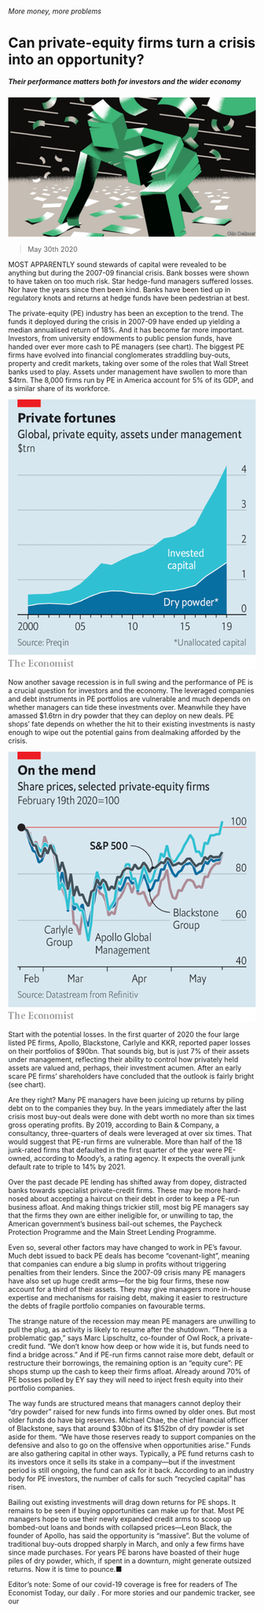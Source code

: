 ###### More money, more problems

# Can private-equity firms turn a crisis into an opportunity? 

##### Their performance matters both for investors and the wider economy 

![image](images/20200530_FND001_0.jpg) 

> May 30th 2020 

MOST APPARENTLY sound stewards of capital were revealed to be anything but during the 2007-09 financial crisis. Bank bosses were shown to have taken on too much risk. Star hedge-fund managers suffered losses. Nor have the years since then been kind. Banks have been tied up in regulatory knots and returns at hedge funds have been pedestrian at best.

The private-equity (PE) industry has been an exception to the trend. The funds it deployed during the crisis in 2007-09 have ended up yielding a median annualised return of 18%. And it has become far more important. Investors, from university endowments to public pension funds, have handed over ever more cash to PE managers (see chart). The biggest PE firms have evolved into financial conglomerates straddling buy-outs, property and credit markets, taking over some of the roles that Wall Street banks used to play. Assets under management have swollen to more than $4trn. The 8,000 firms run by PE in America account for 5% of its GDP, and a similar share of its workforce.

![image](images/20200530_FNC772.png) 


Now another savage recession is in full swing and the performance of PE is a crucial question for investors and the economy. The leveraged companies and debt instruments in PE portfolios are vulnerable and much depends on whether managers can tide these investments over. Meanwhile they have amassed $1.6trn in dry powder that they can deploy on new deals. PE shops’ fate depends on whether the hit to their existing investments is nasty enough to wipe out the potential gains from dealmaking afforded by the crisis.


![image](images/20200530_FNC733.png) 


Start with the potential losses. In the first quarter of 2020 the four large listed PE firms, Apollo, Blackstone, Carlyle and KKR, reported paper losses on their portfolios of $90bn. That sounds big, but is just 7% of their assets under management, reflecting their ability to control how privately held assets are valued and, perhaps, their investment acumen. After an early scare PE firms’ shareholders have concluded that the outlook is fairly bright (see chart).

Are they right? Many PE managers have been juicing up returns by piling debt on to the companies they buy. In the years immediately after the last crisis most buy-out deals were done with debt worth no more than six times gross operating profits. By 2019, according to Bain &amp; Company, a consultancy, three-quarters of deals were leveraged at over six times. That would suggest that PE-run firms are vulnerable. More than half of the 18 junk-rated firms that defaulted in the first quarter of the year were PE-owned, according to Moody’s, a rating agency. It expects the overall junk default rate to triple to 14% by 2021.

Over the past decade PE lending has shifted away from dopey, distracted banks towards specialist private-credit firms. These may be more hard-nosed about accepting a haircut on their debt in order to keep a PE-run business afloat. And making things trickier still, most big PE managers say that the firms they own are either ineligible for, or unwilling to tap, the American government’s business bail-out schemes, the Paycheck Protection Programme and the Main Street Lending Programme.

Even so, several other factors may have changed to work in PE’s favour. Much debt issued to back PE deals has become “covenant-light”, meaning that companies can endure a big slump in profits without triggering penalties from their lenders. Since the 2007-09 crisis many PE managers have also set up huge credit arms—for the big four firms, these now account for a third of their assets. They may give managers more in-house expertise and mechanisms for raising debt, making it easier to restructure the debts of fragile portfolio companies on favourable terms.

The strange nature of the recession may mean PE managers are unwilling to pull the plug, as activity is likely to resume after the shutdown. “There is a problematic gap,” says Marc Lipschultz, co-founder of Owl Rock, a private-credit fund. “We don’t know how deep or how wide it is, but funds need to find a bridge across.” And if PE-run firms cannot raise more debt, default or restructure their borrowings, the remaining option is an “equity cure”: PE shops stump up the cash to keep their firms afloat. Already around 70% of PE bosses polled by EY say they will need to inject fresh equity into their portfolio companies.

The way funds are structured means that managers cannot deploy their “dry powder” raised for new funds into firms owned by older ones. But most older funds do have big reserves. Michael Chae, the chief financial officer of Blackstone, says that around $30bn of its $152bn of dry powder is set aside for them. “We have those reserves ready to support companies on the defensive and also to go on the offensive when opportunities arise.” Funds are also gathering capital in other ways. Typically, a PE fund returns cash to its investors once it sells its stake in a company—but if the investment period is still ongoing, the fund can ask for it back. According to an industry body for PE investors, the number of calls for such “recycled capital” has risen.

Bailing out existing investments will drag down returns for PE shops. It remains to be seen if buying opportunities can make up for that. Most PE managers hope to use their newly expanded credit arms to scoop up bombed-out loans and bonds with collapsed prices—Leon Black, the founder of Apollo, has said the opportunity is “massive”. But the volume of traditional buy-outs dropped sharply in March, and only a few firms have since made purchases. For years PE barons have boasted of their huge piles of dry powder, which, if spent in a downturn, might generate outsized returns. Now it is time to pounce.■

Editor’s note: Some of our covid-19 coverage is free for readers of The Economist Today, our daily . For more stories and our pandemic tracker, see our 

